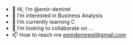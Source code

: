 - 👋 Hi, I’m @emir-demirel
- 👀 I’m interested in Business Analysis
- 🌱 I’m currently learning C
- 💞️ I’m looking to collaborate on ...
- 📫 How to reach me emirdemireel@gmail.com

<!---
emir-demirel/emir-demirel is a ✨ special ✨ repository because its `README.md` (this file) appears on your GitHub profile.
You can click the Preview link to take a look at your changes.
--->
